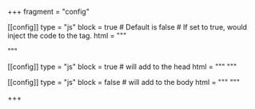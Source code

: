 +++
fragment = "config"

[[config]]
  type = "js"
  block = true # Default is false # If set to true, would inject the code to the <head> tag.
  html = """
  <!-- Global site tag (gtag.js) - Google Analytics -->
  <script async src="https://www.googletagmanager.com/gtag/js?id=G-MP7EBN8B0D"></script>
  <script>
    window.dataLayer = window.dataLayer || [];
    function gtag(){dataLayer.push(arguments);}
    gtag('js', new Date());

    gtag('config', 'G-MP7EBN8B0D');
  </script>
  """

[[config]]
    type = "js"
    block = true # will add to the head
    html = """
    <!-- Google Tag Manager -->
    <script>(function(w,d,s,l,i){w[l]=w[l]||[];w[l].push({'gtm.start':
    new Date().getTime(),event:'gtm.js'});var f=d.getElementsByTagName(s)[0],
    j=d.createElement(s),dl=l!='dataLayer'?'&l='+l:'';j.async=true;j.src=
    'https://www.googletagmanager.com/gtm.js?id='+i+dl;f.parentNode.insertBefore(j,f);
    })(window,document,'script','dataLayer','GTM-P4ZSC66');</script>
    <!-- End Google Tag Manager -->
    """

[[config]]
    type = "js"
    block = false # will add to the body
    html = """
    <!-- Google Tag Manager (noscript) -->
    <noscript><iframe src="https://www.googletagmanager.com/ns.html?id=GTM-P4ZSC66"
    height="0" width="0" style="display:none;visibility:hidden"></iframe></noscript>
    <!-- End Google Tag Manager (noscript) -->
    """
    
+++
